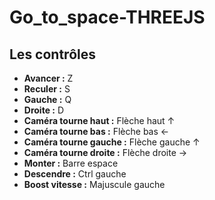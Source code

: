 # Go_to_space-THREEJS

## Les contrôles

- **Avancer :** Z
- **Reculer :** S
- **Gauche :** Q
- **Droite :** D
- **Caméra tourne haut :** Flèche haut ↑
- **Caméra tourne bas :** Flèche bas ←
- **Caméra tourne gauche :** Flèche gauche ↑
- **Caméra tourne droite :** Flèche droite →
- **Monter :** Barre espace
- **Descendre :** Ctrl gauche
- **Boost vitesse :** Majuscule gauche
